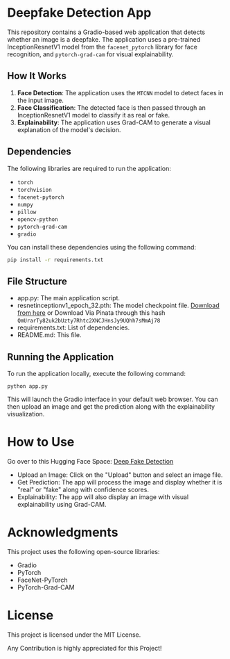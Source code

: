 # Deepfake Detection App

This repository contains a Gradio-based web application that detects whether an image is a deepfake. The application uses a pre-trained InceptionResnetV1 model from the `facenet_pytorch` library for face recognition, and `pytorch-grad-cam` for visual explainability.

## How It Works

1. **Face Detection**: The application uses the `MTCNN` model to detect faces in the input image.
2. **Face Classification**: The detected face is then passed through an InceptionResnetV1 model to classify it as real or fake.
3. **Explainability**: The application uses Grad-CAM to generate a visual explanation of the model's decision.

## Dependencies

The following libraries are required to run the application:

- `torch`
- `torchvision`
- `facenet-pytorch`
- `numpy`
- `pillow`
- `opencv-python`
- `pytorch-grad-cam`
- `gradio`

You can install these dependencies using the following command:

```sh
pip install -r requirements.txt
```

## File Structure
- app.py: The main application script.
- resnetinceptionv1_epoch_32.pth: The model checkpoint file. [Download from here](https://drive.google.com/file/d/1illqNsi4f2ziJOR7sjq5N_PgrBNrTLue/view?usp=sharing)
 or Download Via Pinata through this hash
```QmUrarTy82uk2bUzty7Rhtc2XNCJHnsJy9UQhh7sMmAj78```
- requirements.txt: List of dependencies.
- README.md: This file.

## Running the Application
To run the application locally, execute the following command:

```
python app.py
```
This will launch the Gradio interface in your default web browser. You can then upload an image and get the prediction along with the explainability visualization.

# How to Use

Go over to this Hugging Face Space:  [Deep Fake Detection](https://huggingface.co/spaces/saqib129/DeepFake-Detector)

- Upload an Image: Click on the "Upload" button and select an image file.
- Get Prediction: The app will process the image and display whether it is "real" or "fake" along with confidence scores.
- Explainability: The app will also display an image with visual explainability using Grad-CAM.

# Acknowledgments
This project uses the following open-source libraries:

- Gradio
- PyTorch
- FaceNet-PyTorch
- PyTorch-Grad-CAM

# License
This project is licensed under the MIT License.

Any Contribution is highly appreciated for this Project!
